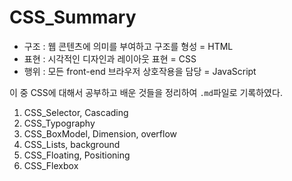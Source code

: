 # CSS_Summary

* 구조 : 웹 콘텐츠에 의미를 부여하고 구조를 형성 = HTML
* 표현 : 시각적인 디자인과 레이아웃 표현 = CSS
* 행위 : 모든 front-end 브라우저 상호작용을 담당 = JavaScript

이 중 CSS에 대해서 공부하고 배운 것들을 정리하여 ```.md```파일로 기록하였다.

1. CSS_Selector, Cascading
2. CSS_Typography
3. CSS_BoxModel, Dimension, overflow
4. CSS_Lists, background
5. CSS_Floating, Positioning
6. CSS_Flexbox
